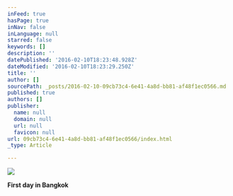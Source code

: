 ```yaml
---
inFeed: true
hasPage: true
inNav: false
inLanguage: null
starred: false
keywords: []
description: ''
datePublished: '2016-02-10T18:23:48.928Z'
dateModified: '2016-02-10T18:23:29.250Z'
title: ''
author: []
sourcePath: _posts/2016-02-10-09cb73c4-6e41-4a8d-bb81-af48f1ec0566.md
published: true
authors: []
publisher:
  name: null
  domain: null
  url: null
  favicon: null
url: 09cb73c4-6e41-4a8d-bb81-af48f1ec0566/index.html
_type: Article

---
```

![](https://the-grid-user-content.s3-us-west-2.amazonaws.com/0cc8d689-9d98-48ac-82ed-171ff612335c.jpg)

**First day in Bangkok**